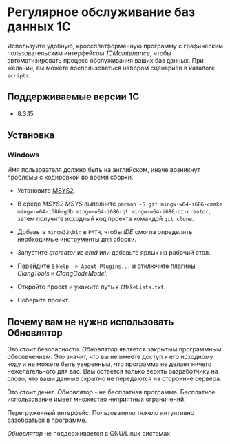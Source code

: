 # Регулярное обслуживание баз данных 1C

Используйте удобную, кроссплатформенную программу с графическим пользовательским интерфейсом _1CMaintenance_, чтобы автоматизировать процесс обслуживания ваших баз данных.
При желании, вы можете воспользоваться набором сценариев в каталоге `scripts`.

## Поддерживаемые версии 1С

- 8.3.15

## Установка

### Windows

Имя пользователя должно быть на английском, иначе возникнут проблемы с кодировкой во время сборки.

- Установите [MSYS2](https://www.msys2.org/).

- В среде _MSYS2 MSYS_ выполните `pacman -S git mingw-w64-i686-cmake mingw-w64-i686-gdb mingw-w64-i686-qt mingw-w64-i686-qt-creator`, затем получите исходный код проекта командой `git clone`.

- Добавьте `mingw32\bin` в `PATH`, чтобы _IDE_ смогла определить необходимые инструменты для сборки.

- Запустите _qtcreator_ из _cmd_ или добавьте ярлык на рабочий стол.

- Перейдите в `Help -> About Plugins...` и отключите плагины _ClangTools_ и _ClangCodeModel_.

- Откройте проект и укажите путь к `CMakeLists.txt`.

- Соберите проект.

## Почему вам не нужно использовать Обновлятор

Это стоит безопасности. 
_Обновлятор_ является закрытым программным обеспечением.
Это значит, что вы не имеете доступ к его исходному коду и не можете быть уверенным, что программа не делает ничего нежелательного для вас.
Вам остается только верить разработчику на слово, что ваши данные скрытно не передаются на сторонние сервера.

Это стоит денег.
_Обновлятор_ - не бесплатная программа. 
Бесплатное использование имеет множество неприятных ограничений.

Перегруженный интерфейс.
Пользователю тяжело интуитивно разобраться в программе.

_Обновлятор_ не поддерживается в GNU/Linux системах.
